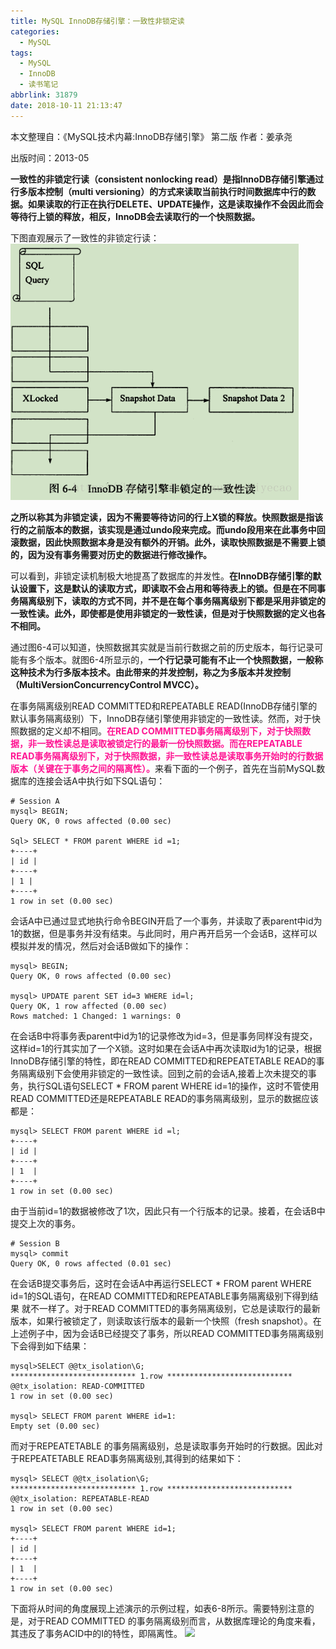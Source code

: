 ```yaml
---
title: MySQL InnoDB存储引擎：一致性非锁定读
categories:
  - MySQL
tags:
  - MySQL
  - InnoDB
  - 读书笔记
abbrlink: 31879
date: 2018-10-11 21:13:47
---
```

本文整理自：《MySQL技术内幕:InnoDB存储引擎》 第二版 作者：姜承尧

出版时间：2013-05

<!-- more -->

**一致性的非锁定行读（consistent nonlocking read）是指InnoDB存储引擎通过行多版本控制（multi versioning）的方式来读取当前执行时间数据库中行的数据。如果读取的行正在执行DELETE、UPDATE操作，这是读取操作不会因此而会等待行上锁的释放，相反，InnoDB会去读取行的一个快照数据。**

下图直观展示了一致性的非锁定行读：
![](/images/mysql-innodb-consistent-nonlocking-read/一致性的非锁定行读.png)

**之所以称其为非锁定读，因为不需要等待访问的行上X锁的释放。快照数据是指该行的之前版本的数据，该实现是通过undo段来完成。而undo段用来在此事务中回滚数据，因此快照数据本身是没有额外的开销。此外，读取快照数据是不需要上锁的，因为没有事务需要对历史的数据进行修改操作。**

可以看到，非锁定读机制极大地提髙了数据库的并发性。**在InnoDB存储引擎的默认设置下，这是默认的读取方式，即读取不会占用和等待表上的锁。但是在不同事务隔离级别下，读取的方式不同，并不是在每个事务隔离级别下都是采用非锁定的一致性读。此外，即使都是使用非锁定的一致性读，但是对于快照数据的定义也各不相同。**

通过图6-4可以知道，快照数据其实就是当前行数据之前的历史版本，每行记录可能有多个版本。就图6-4所显示的，**一个行记录可能有不止一个快照数据，一般称这种技术为行多版本技术。由此带来的并发控制，称之为多版本并发控制（MultiVersionConcurrencyControl MVCC）。**

在事务隔离级别READ COMMITTED和REPEATABLE READ(InnoDB存储引擎的默认事务隔离级别）下，InnoDB存储引擎使用非锁定的一致性读。然而，对于快照数据的定义却不相同。<font color=DeepPink>**在READ COMMITTED事务隔离级别下，对于快照数据，非一致性读总是读取被锁定行的最新一份快照数据。而在REPEATABLE READ事务隔离级别下，对于快照数据，非一致性读总是读取事务开始时的行数据版本（关键在于事务之间的隔离性）。**</font>来看下面的一个例子，首先在当前MySQL数据库的连接会话A中执行如下SQL语句：
```
# Session A
mysql> BEGIN;
Query OK, 0 rows affected (0.00 sec)

Sql> SELECT * FROM parent WHERE id =1;
+----+
| id |
+----+
| 1 |
+----+
1 row in set (0.00 sec)
```
会话A中已通过显式地执行命令BEGIN开启了一个事务，并读取了表parent中id为1的数据，但是事务并没有结束。与此同时，用户再开启另一个会话B，这样可以模拟并发的情况，然后对会话B做如下的操作：
```
mysql> BEGIN;
Query OK, 0 rows affected (0.00 sec)

mysql> UPDATE parent SET id=3 WHERE id=l;
Query OK, 1 row affected (0.00 sec)
Rows matched: 1 Changed: 1 warnings: 0
```
在会话B中将事务表parent中id为1的记录修改为id=3，但是事务同样没有提交，这样id=1的行其实加了一个X锁。这时如果在会话A中再次读取id为1的记录，根据InnoDB存储引擎的特性，即在READ COMMITTED和REPEATETABLE READ的事务隔离级别下会使用非锁定的一致性读。回到之前的会话A,接着上次未提交的事务，执行SQL语句SELECT * FROM parent WHERE id=1的操作，这时不管使用READ COMMITTED还是REPEATABLE READ的事务隔离级别，显示的数据应该都是：
```
mysql> SELECT FROM parent WHERE id =l;
+----+
| id |
+----+
| 1  |
+----+
1 row in set (0.00 sec)
```
由于当前id=1的数据被修改了1次，因此只有一个行版本的记录。接着，在会话B中提交上次的事务。
```
# Session B
mysql> commit
Query OK, 0 rows affected (0.01 sec)
```
在会话B提交事务后，这时在会话A中再运行SELECT * FROM parent WHERE id=1的SQL语句，在READ COMMITTED和REPEATABLE事务隔离级别下得到结果 就不一样了。对于READ COMMITTED的事务隔离级别，它总是读取行的最新版本，如果行被锁定了，则读取该行版本的最新一个快照（fresh snapshot）。在上述例子中，因为会话B已经提交了事务，所以READ COMMITTED事务隔离级别下会得到如下结果：
```
mysql>SELECT @@tx_isolation\G;
**************************** 1.row ****************************
@@tx_isolation: READ-COMMITTED
1 row in set (0.00 sec)

mysql> SELECT FROM parent WHERE id=1:
Empty set (0.00 sec)
```
而对于REPEATETABLE 的事务隔离级别，总是读取事务开始时的行数据。因此对于REPEATETABLE READ事务隔离级别,其得到的结果如下：
```
mysql> SELECT @@tx_isolation\G;
**************************** 1.row ****************************
@@tx_isolation: REPEATABLE-READ
1 row in set (0.00 sec)

mysql> SELECT FROM parent WHERE id=1;
+----+
| id |
+----+
| 1  |
+----+
1 row in set (0.00 sec)
```
下面将从时间的角度展现上述演示的示例过程，如表6-8所示。需要特别注意的是，对于READ COMMITTED 的事务隔离级别而言，从数据库理论的角度来看，其违反了事务ACID中的I的特性，即隔离性。
![](/images/mysql-innodb-consistent-nonlocking-read/表68.png)